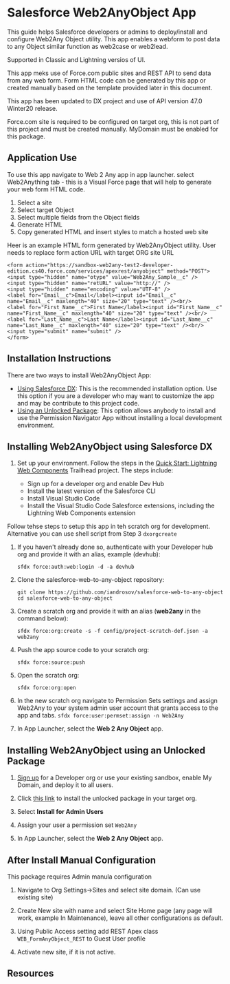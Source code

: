 # Salesforce Web2AnyObject App

This guide helps Salesforce developers or admins to deploy/install and configure Web2Any Object utility.
This app enables a webform to post data to any Object similar function as web2case or web2lead.

Supported in Classic and Lightning versios of UI.

This app meks use of Force.com public sites and REST API to send data from any web form. Form HTML code can be generated by this app or created manually based on the template provided later in this document.

This app has been updated to DX project and use of API version 47.0 Winter20 release.

Force.com site is required to be configured on target org, this is not part of this project and must be created manually. MyDomain must be enabled for this package.

## Application Use

To use this app navigate to Web 2 Any app in app launcher.
select Web2Anything tab - this is a Visual Force page that will help to generate your web form HTML code.

1. Select a site
2. Select target Object
3. Select multiple fields from the Object fields
4. Generate HTML
5. Copy generated HTML and insert styles to match a hosted web site

Heer is an example HTML form generated by Web2AnyObject utility. User needs to replace form action URL with target ORG site URL

```
<form action="https://sandbox-web2any-test2-developer-edition.cs40.force.com/services/apexrest/anyobject" method="POST">
<input type="hidden" name="otype" value="Web2Any_Sample__c" />
<input type="hidden" name="retURL" value="http://" />
<input type="hidden" name="encoding" value="UTF-8" />
<label for="Email__c">Email</label><input id="Email__c" name="Email__c" maxlength="40" size="20" type="text" /><br/>
<label for="First_Name__c">First Name</label><input id="First_Name__c" name="First_Name__c" maxlength="40" size="20" type="text" /><br/>
<label for="Last_Name__c">Last Name</label><input id="Last_Name__c" name="Last_Name__c" maxlength="40" size="20" type="text" /><br/>
<input type="submit" name="submit" />
</form>

```

## Installation Instructions

There are two ways to install Web2AnyObject App:

-   [Using Salesforce DX](#installing-web2anyobject-using-salesforce-dx): This is the recommended installation option. Use this option if you are a developer who may want to customize the app and may be contribute to this project code.
-   [Using an Unlocked Package](#installing-web2anyobject-using-an-unlocked-package): This option allows anybody to install and use the Permission Navigator App without installing a local development environment.

## Installing Web2AnyObject using Salesforce DX

1. Set up your environment. Follow the steps in the [Quick Start: Lightning Web Components](https://trailhead.salesforce.com/content/learn/projects/quick-start-lightning-web-components/) Trailhead project. The steps include:

    - Sign up for a developer org and enable Dev Hub
    - Install the latest version of the Salesforce CLI
    - Install Visual Studio Code
    - Install the Visual Studio Code Salesforce extensions, including the Lightning Web Components extension

Follow tehse steps to setup this app in teh scratch org for development. Alternative you can use shell script from Step 3 `dxorgcreate`

1. If you haven't already done so, authenticate with your Developer hub org and provide it with an alias, example (devhub):

    ```
    sfdx force:auth:web:login -d -a devhub
    ```

1. Clone the salesforce-web-to-any-object repository:

    ```
    git clone https://github.com/iandrosov/salesforce-web-to-any-object
    cd salesforce-web-to-any-object
    ```

1. Create a scratch org and provide it with an alias (**web2any** in the command below):

    ```
    sfdx force:org:create -s -f config/project-scratch-def.json -a web2any
    ```

1. Push the app source code to your scratch org:

    ```
    sfdx force:source:push
    ```

1. Open the scratch org:

    ```
    sfdx force:org:open
    ```
1. In the new scratch org navigate to Permission Sets settings and assign Web2Any to your system admin user account that grants access to the app and tabs.
`sfdx force:user:permset:assign -n Web2Any`


1. In App Launcher, select the **Web 2 Any Object** app.


## Installing Web2AnyObject using an Unlocked Package

1. [Sign up](https://www.salesforce.com/form/signup/) for a Developer org or use your existing sandbox, enable My Domain, and deploy it to all users.

1. Click [this link](https://login.salesforce.com/packaging/installPackage.apexp?p0=04) to install the unlocked package in your target org.

1. Select **Install for Admin Users**

1. Assign your user a permission set `Web2Any`

1. In App Launcher, select the **Web 2 Any Object** app.

## After Install Manual Configuration

This package requires Admin manula configuration

1. Navigate to Org Settings->Sites and select site domain. (Can use existing site)

1. Create New site with name and select Site Home page (any page will work, example In Maintenance), leave all other configurations as default.

1. Using Public Access setting add REST Apex class `WEB_FormAnyObject_REST` to Guest User profile

1. Activate new site, if it is not active.

## Resources



